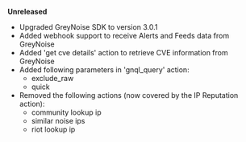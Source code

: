 **Unreleased**
* Upgraded GreyNoise SDK to version 3.0.1
* Added webhook support to receive Alerts and Feeds data from GreyNoise
* Added 'get cve details' action to retrieve CVE information from GreyNoise
* Added following parameters in 'gnql_query' action:
    + exclude_raw
    + quick
* Removed the following actions (now covered by the IP Reputation action):
    + community lookup ip
    + similar noise ips
    + riot lookup ip
